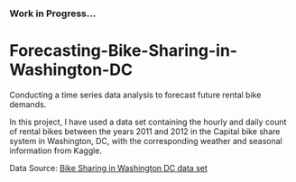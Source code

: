 ### Work in Progress...

# Forecasting-Bike-Sharing-in-Washington-DC

Conducting a time series data analysis to forecast future rental bike demands.

In this project, I have used a data set containing the hourly and daily count of rental bikes between the years 2011 and 2012 in the Capital bike share system in Washington, DC, with the corresponding weather and seasonal information from Kaggle.

Data Source: [Bike Sharing in Washington DC data set](https://www.kaggle.com/datasets/marklvl/bike-sharing-dataset)

